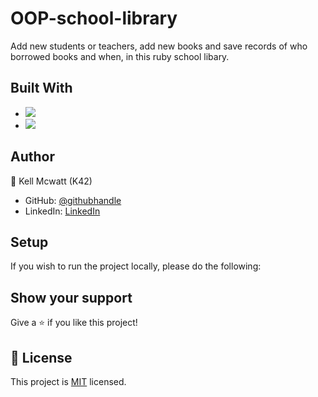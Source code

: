 # OOP-school-library

 Add new students or teachers, add new books and save records of who borrowed books and when, in this ruby school libary.

## Built With

- ![](https://img.shields.io/badge/Github-blueviolet)
- ![](https://img.shields.io/badge/Ruby-red)

## Author

👤 Kell Mcwatt (K42)

- GitHub: [@githubhandle](https://github.com/CrystallineButterfly)
- LinkedIn: [LinkedIn](https://www.linkedin.com/in/kell_mcwatt/)

## Setup

If you wish to run the project locally, please do the following:


## Show your support

Give a ⭐️ if you like this project!

## 📝 License

This project is [MIT](./MIT.md) licensed.
